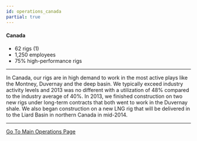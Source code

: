 ```yaml
---
id: operations_canada
partial: true
---
```


#### Canada

- 62 rigs (1) 
- 1,250 employees 
- 75% high-performance rigs

---

In Canada, our rigs are in high demand to work in the most active plays like the Montney, Duvernay and the deep basin. We typically exceed industry activity levels and 2013 was no different with a utilization of 48% compared to the industry average of 40%. In 2013, we finished construction on two new rigs under long-term contracts that both went to work in the Duvernay shale. We also began construction on a new LNG rig that will be delivered in to the Liard Basin in northern Canada in mid-2014.

---

[Go To Main Operations Page]({{links.operations}})

